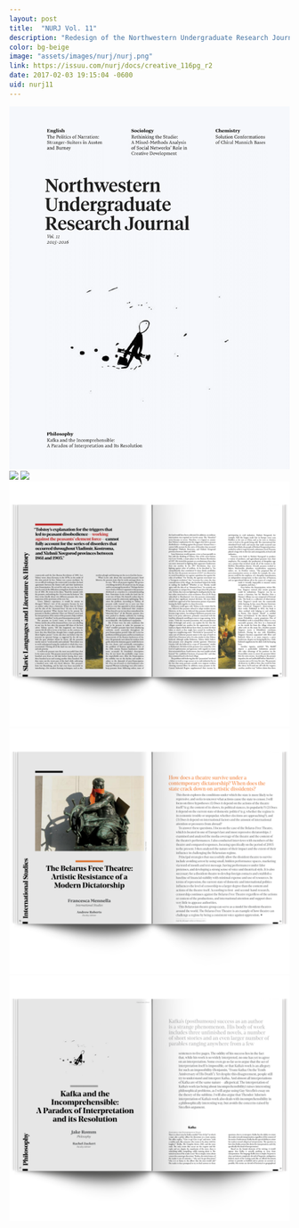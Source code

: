 ```yaml
---
layout: post
title:  "NURJ Vol. 11"
description: "Redesign of the Northwestern Undergraduate Research Journal."
color: bg-beige
image: "assets/images/nurj/nurj.png"
link: https://issuu.com/nurj/docs/creative_116pg_r2
date: 2017-02-03 19:15:04 -0600
uid: nurj11
---
```

![](/assets/images/nurj/nurj.png)
![](/assets/images/nurj/spread-1.png)
![](/assets/images/nurj/spread-2.png)
![](/assets/images/nurj/spread-3.png)
![](/assets/images/nurj/spread-4.png)
![](/assets/images/nurj/spread-5.png)
